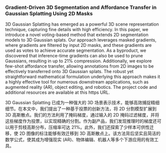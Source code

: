 ### Gradient-Driven 3D Segmentation and Affordance Transfer in Gaussian Splatting Using 2D Masks

3D Gaussian Splatting has emerged as a powerful 3D scene representation technique, capturing fine details with high efficiency. In this paper, we introduce a novel voting-based method that extends 2D segmentation models to 3D Gaussian splats. Our approach leverages masked gradients, where gradients are filtered by input 2D masks, and these gradients are used as votes to achieve accurate segmentation. As a byproduct, we discovered that inference-time gradients can also be used to prune Gaussians, resulting in up to 21% compression. Additionally, we explore few-shot affordance transfer, allowing annotations from 2D images to be effectively transferred onto 3D Gaussian splats. The robust yet straightforward mathematical formulation underlying this approach makes it a highly effective tool for numerous downstream applications, such as augmented reality (AR), object editing, and robotics. The project code and additional resources are available at this https URL.

3D Gaussian Splatting 已成为一种强大的 3D 场景表示技术，能够高效捕捉精细细节。在本文中，我们提出了一种基于投票的创新方法，将 2D 分割模型扩展到 3D 高斯散点。我们的方法利用了掩码梯度，通过输入的 2D 掩码过滤梯度，并将这些梯度作为投票，以实现精确的分割。作为副产品，我们发现推理时的梯度还可以用于剪枝高斯分布，压缩率可达 21%。此外，我们还探索了少样本可供性迁移，使 2D 图像的标注能够有效迁移到 3D 高斯散点上。该方法背后坚实且简洁的数学公式，使其成为增强现实 (AR)、物体编辑、机器人等多个下游应用的有效工具。
